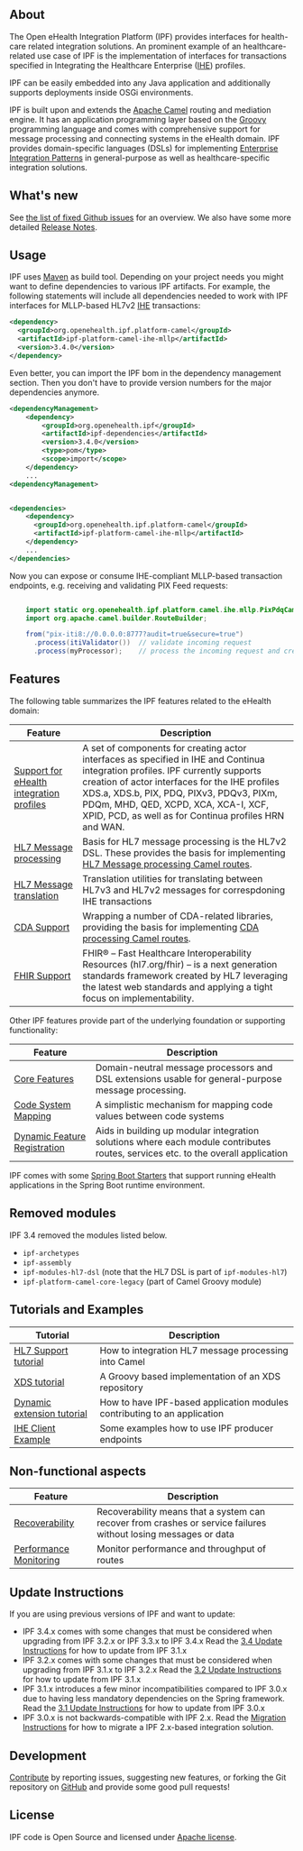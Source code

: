 
## About

The Open eHealth Integration Platform (IPF) provides interfaces for health-care related integration solutions.
An prominent example of an healthcare-related use case of IPF is the implementation of interfaces for transactions specified
in Integrating the Healthcare Enterprise ([IHE][ihe]) profiles.

IPF can be easily embedded into any Java application and additionally supports deployments inside OSGi environments.

IPF is built upon and extends the [Apache Camel](https://camel.apache.org) routing and mediation engine. It has an application programming layer
based on the [Groovy](https://www.groovy-lang.org) programming language and comes with comprehensive support for message processing and connecting
systems in the eHealth domain. IPF provides domain-specific languages (DSLs) for implementing
[Enterprise Integration Patterns](https://www.enterpriseintegrationpatterns.com/)
in general-purpose as well as healthcare-specific integration solutions.

## What's new

See [the list of fixed Github issues](https://github.com/oehf/ipf/milestone/6?closed=1) for an overview.
We also have some more detailed [Release Notes](changes-report.html).

## Usage

IPF uses [Maven](https://maven.apache.org) as build tool.
Depending on your project needs you might want to define dependencies to various IPF artifacts. For example,
the following statements will include all dependencies needed to work with IPF interfaces for MLLP-based
HL7v2 [IHE][ihe] transactions:


```xml
<dependency>
  <groupId>org.openehealth.ipf.platform-camel</groupId>
  <artifactId>ipf-platform-camel-ihe-mllp</artifactId>
  <version>3.4.0</version>
</dependency>
```

Even better, you can import the IPF bom in the dependency management section. Then you don't have to provide
version numbers for the major dependencies anymore.

```xml
<dependencyManagement>
    <dependency>
        <groupId>org.openehealth.ipf</groupId>
        <artifactId>ipf-dependencies</artifactId>
        <version>3.4.0</version>
        <type>pom</type>
        <scope>import</scope>
    </dependency>
    ...
<dependencyManagement>


<dependencies>
    <dependency>
      <groupId>org.openehealth.ipf.platform-camel</groupId>
      <artifactId>ipf-platform-camel-ihe-mllp</artifactId>
    </dependency>
    ...
</dependencies>
```

Now you can expose or consume IHE-compliant MLLP-based transaction endpoints, e.g. receiving and validating PIX Feed requests:

```java

    import static org.openehealth.ipf.platform.camel.ihe.mllp.PixPdqCamelValidators.*;
    import org.apache.camel.builder.RouteBuilder;

    from("pix-iti8://0.0.0.0:8777?audit=true&secure=true")
      .process(itiValidator())  // validate incoming request
      .process(myProcessor);    // process the incoming request and create a response

```

## Features

The following table summarizes the IPF features related to the eHealth domain:

| Feature                                         | Description
|-------------------------------------------------|-----------------------------------------------
| [Support for eHealth integration profiles]      | A set of components for creating actor interfaces as specified in IHE and Continua integration profiles. IPF currently supports creation of actor interfaces for the IHE profiles XDS.a, XDS.b, PIX, PDQ, PIXv3, PDQv3, PIXm, PDQm, MHD, QED, XCPD, XCA, XCA-I, XCF, XPID, PCD, as well as for Continua profiles HRN and WAN.
| [HL7 Message processing]                        | Basis for HL7 message processing is the HL7v2 DSL. These provides the basis for implementing [HL7 Message processing Camel routes].
| [HL7 Message translation]                       | Translation utilities for translating between HL7v3 and HL7v2 messages for correspdoning IHE transactions
| [CDA Support]                                   | Wrapping a number of CDA-related libraries, providing the basis for implementing [CDA processing Camel routes].
| [FHIR Support]                                  | FHIR® – Fast Healthcare Interoperability Resources (hl7.org/fhir) – is a next generation standards framework created by HL7 leveraging the latest web standards and applying a tight focus on implementability. 


Other IPF features provide part of the underlying foundation or supporting functionality:

| Feature                                         | Description
|-------------------------------------------------|-----------------------------------------------
| [Core Features]                                 | Domain-neutral message processors and DSL extensions usable for general-purpose message processing.
| [Code System Mapping]                           | A simplistic mechanism for mapping code values between code systems
| [Dynamic Feature Registration]                  | Aids in building up modular integration solutions where each module contributes routes, services etc. to the overall application


IPF comes with some [Spring Boot Starters](../ipf-spring-boot-starter/index.html) that support running eHealth applications
in the Spring Boot runtime environment.


## Removed modules

IPF 3.4 removed the modules listed below.

 * `ipf-archetypes`
 * `ipf-assembly`
 * `ipf-modules-hl7-dsl` (note that the HL7 DSL is part of `ipf-modules-hl7`)
 * `ipf-platform-camel-core-legacy` (part of Camel Groovy module)

## Tutorials and Examples

| Tutorial                                        | Description
|-------------------------------------------------|-----------------------------------------------
| [HL7 Support tutorial]                          | How to integration HL7 message processing into Camel
| [XDS tutorial]                                  | A Groovy based implementation of an XDS repository
| [Dynamic extension tutorial]                    | How to have IPF-based application modules contributing to an application
| [IHE Client Example]                            | Some examples how to use IPF producer endpoints

## Non-functional aspects

| Feature                                         | Description
|-------------------------------------------------|-----------------------------------------------
| [Recoverability]                                | Recoverability means that a system can recover from crashes or service failures without losing messages or data
| [Performance Monitoring]                        | Monitor performance and throughput of routes


## Update Instructions

If you are using previous versions of IPF and want to update:

* IPF 3.4.x comes with some changes that must be considered when upgrading from IPF 3.2.x or IPF 3.3.x to  IPF 3.4.x Read the [3.4 Update Instructions] for how to update from IPF 3.1.x
* IPF 3.2.x comes with some changes that must be considered when upgrading from IPF 3.1.x to IPF 3.2.x Read the [3.2 Update Instructions] for how to update from IPF 3.1.x
* IPF 3.1.x introduces a few minor incompatibilities compared to IPF 3.0.x due to having less mandatory dependencies on the Spring framework. Read the [3.1 Update Instructions] for how to update from IPF 3.0.x
* IPF 3.0.x is not backwards-compatible with IPF 2.x. Read the [Migration Instructions] for how to migrate a IPF 2.x-based integration solution.


## Development

[Contribute][development] by reporting issues, suggesting new features, or forking the
Git repository on [GitHub][ipf-github] and provide some good pull requests!


## License

IPF code is Open Source and licensed under [Apache license][apache-license].


[apache-license]: https://www.apache.org/licenses/LICENSE-2.0
[development]: development.html
[ipf-github]: https://github.com/oehf/ipf
[ihe]: https://www.ihe.net
[Support for eHealth integration profiles]: ipf-platform-camel-ihe/index.html
[HL7 Message processing]: ipf-modules-hl7/index.html
[HL7 Message processing Camel routes]: ipf-platform-camel-hl7/index.html
[HL7 Message translation]: ipf-commons-ihe-hl7v3/index.html
[FHIR support]: ipf-platform-camel-ihe-fhir/index.html
[CDA Support]: ipf-modules-cda/index.html
[CDA processing Camel routes]: ipf-platform-camel-cda/index.html
[Core Features]: ipf-platform-camel-core/index.html
[Code System Mapping]: ipf-commons-map/index.html
[Dynamic Feature Registration]: dynamic.html
[Migration Instructions]: migration.html
[3.1 Update Instructions]: migration-3.1.html
[3.2 Update Instructions]: migration-3.2.html
[3.4 Update Instructions]: migration-3.4.html
[Recoverability]: recoverability.html
[Performance Monitoring]: performance.html
[HL7 Support tutorial]: ipf-tutorials-hl7/index.html
[XDS tutorial]: ipf-tutorials-xds/index.html
[Dynamic extension tutorial]: ipf-tutorials-config/index.html
[IHE Client Example]: ipf-tutorials-iheclient/index.html